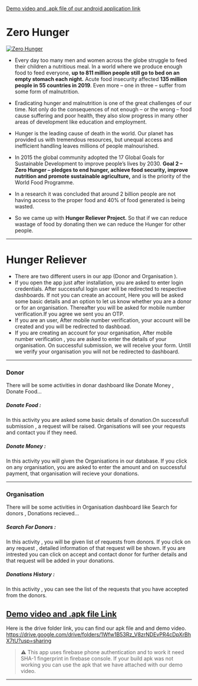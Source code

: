 [Demo video and .apk file of our android application link](#demo-video-and-apk-file-link)

# Zero Hunger


[![Zero Hunger](https://www.wfp.org/sites/default/files/images/zerohunger_hero.jpg "Zero Hunger")](https://www.wfp.org/sites/default/files/images/zerohunger_hero.jpg)

- Every day too many men and women across the globe struggle to feed their children a nutritious meal. In a world where we produce enough food to feed everyone, **up to 811 million people still go to bed on an empty stomach each night.** Acute food insecurity affected **135 million people in 55 countries in 2019**. Even more – one in three – suffer from some form of malnutrition.

- Eradicating hunger and malnutrition is one of the great challenges of our time. Not only do the consequences of not enough – or the wrong – food cause suffering and poor health, they also slow progress in many other areas of development like education and employment.

- Hunger is the leading cause of death in the world. Our planet has provided us with tremendous resources, but unequal access and inefficient handling leaves millions of people malnourished.

- In 2015 the global community adopted the 17 Global Goals for Sustainable Development to improve people’s lives by 2030. **Goal 2 – Zero Hunger – pledges to end hunger, achieve food security, improve nutrition and promote sustainable agriculture,** and is the priority of the World Food Programme.

- In a research it was concluded that around 2 billion people are not having access to the proper food and 40% of food generated is being wasted.

- So we came up with **Hunger Reliever Project.** So that if we can reduce wastage of food by donating then we can reduce the Hunger for other people.

------------

# Hunger Reliever

- There are two different users in our app (Donor and Organisation ).
- If you open the app just after installation, you are asked to enter login credentials. After successful login user will be redirected to respective dashboards. If not you can create an account, Here you will be asked some basic details and  an option  to let us know whether you are a donor or for an organisation. Thereafter you will be asked for mobile number verification.If you agree we sent you an OTP. 
- If you are an user,  After mobile number verification,  your account will be created and you will be redirected to dashboad.
- If you are creating an account for your organisation, After mobile number verification , you are asked to enter the details of your organisation. On successful submission, we will receive your form. Untill we verify your organisation you will not be redirected to dashboard.


------------


### Donor

There will be some activities  in donar dashboard like Donate Money , Donate Food...

##### Donate Food :

In this activity you are asked some basic details of donation.On successfull submission , a request will be raised. Organisations will see your requests and contact you if they need.

##### Donate Money :

In this activity you will given the Organisations in our database. If you click on any organisation, you are asked to enter the amount and on successful payment, that organisation will recieve your donations.



------------

### Organisation 

There will be some activities  in Organisation dashboard like Search for donors  , Donations recieved...

##### Search For Donors :

In this activity , you will be given list of requests from donors. If you click on any request , detailed information of that request will be shown. If you are intrested you can click on accept and contact donor for further details and that request will be added in your donations.

##### Donations History :

In this activity , you can see the list of the requests that you have accepted from the donors.



## [Demo video and .apk file Link](https://drive.google.com/drive/folders/1Wfw1B53Rz_V8zrNDEvPR4cDpXrBhX7tU?usp=sharing)

Here is the drive folder link, you can find our apk file and and demo video.
https://drive.google.com/drive/folders/1Wfw1B53Rz_V8zrNDEvPR4cDpXrBhX7tU?usp=sharing

> :warning: This app uses firebase phone authentication and to work it need SHA-1 fingerprint in firebase console. If your build apk was not working you can use the apk that we have attached with our demo video.

----
